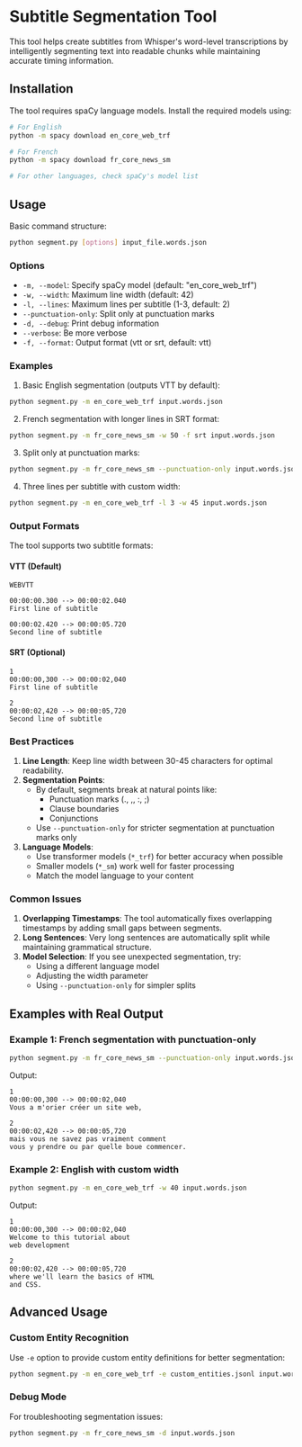 # Subtitle Segmentation Tool

This tool helps create subtitles from Whisper's word-level transcriptions by intelligently segmenting text into readable chunks while maintaining accurate timing information.

## Installation

The tool requires spaCy language models. Install the required models using:

```bash
# For English
python -m spacy download en_core_web_trf

# For French
python -m spacy download fr_core_news_sm

# For other languages, check spaCy's model list
```

## Usage

Basic command structure:
```bash
python segment.py [options] input_file.words.json
```

### Options

- `-m, --model`: Specify spaCy model (default: "en_core_web_trf")
- `-w, --width`: Maximum line width (default: 42)
- `-l, --lines`: Maximum lines per subtitle (1-3, default: 2)
- `--punctuation-only`: Split only at punctuation marks
- `-d, --debug`: Print debug information
- `--verbose`: Be more verbose
- `-f, --format`: Output format (vtt or srt, default: vtt)

### Examples

1. Basic English segmentation (outputs VTT by default):
```bash
python segment.py -m en_core_web_trf input.words.json
```

2. French segmentation with longer lines in SRT format:
```bash
python segment.py -m fr_core_news_sm -w 50 -f srt input.words.json
```

3. Split only at punctuation marks:
```bash
python segment.py -m fr_core_news_sm --punctuation-only input.words.json
```

4. Three lines per subtitle with custom width:
```bash
python segment.py -m en_core_web_trf -l 3 -w 45 input.words.json
```

### Output Formats

The tool supports two subtitle formats:

#### VTT (Default)
```vtt
WEBVTT

00:00:00.300 --> 00:00:02.040
First line of subtitle

00:00:02.420 --> 00:00:05.720
Second line of subtitle
```

#### SRT (Optional)
```srt
1
00:00:00,300 --> 00:00:02,040
First line of subtitle

2
00:00:02,420 --> 00:00:05,720
Second line of subtitle
```

### Best Practices

1. **Line Length**: Keep line width between 30-45 characters for optimal readability.
2. **Segmentation Points**:
   - By default, segments break at natural points like:
     - Punctuation marks (., ,, :, ;)
     - Clause boundaries
     - Conjunctions
   - Use `--punctuation-only` for stricter segmentation at punctuation marks only
3. **Language Models**:
   - Use transformer models (`*_trf`) for better accuracy when possible
   - Smaller models (`*_sm`) work well for faster processing
   - Match the model language to your content

### Common Issues

1. **Overlapping Timestamps**: The tool automatically fixes overlapping timestamps by adding small gaps between segments.
2. **Long Sentences**: Very long sentences are automatically split while maintaining grammatical structure.
3. **Model Selection**: If you see unexpected segmentation, try:
   - Using a different language model
   - Adjusting the width parameter
   - Using `--punctuation-only` for simpler splits

## Examples with Real Output

### Example 1: French segmentation with punctuation-only

```bash
python segment.py -m fr_core_news_sm --punctuation-only input.words.json
```

Output:
```srt
1
00:00:00,300 --> 00:00:02,040
Vous a m'orier créer un site web,

2
00:00:02,420 --> 00:00:05,720
mais vous ne savez pas vraiment comment 
vous y prendre ou par quelle boue commencer.
```

### Example 2: English with custom width

```bash
python segment.py -m en_core_web_trf -w 40 input.words.json
```

Output:
```srt
1
00:00:00,300 --> 00:00:02,040
Welcome to this tutorial about
web development

2
00:00:02,420 --> 00:00:05,720
where we'll learn the basics of HTML
and CSS.
```

## Advanced Usage

### Custom Entity Recognition

Use `-e` option to provide custom entity definitions for better segmentation:

```bash
python segment.py -m en_core_web_trf -e custom_entities.jsonl input.words.json
```

### Debug Mode

For troubleshooting segmentation issues:

```bash
python segment.py -m fr_core_news_sm -d input.words.json
```